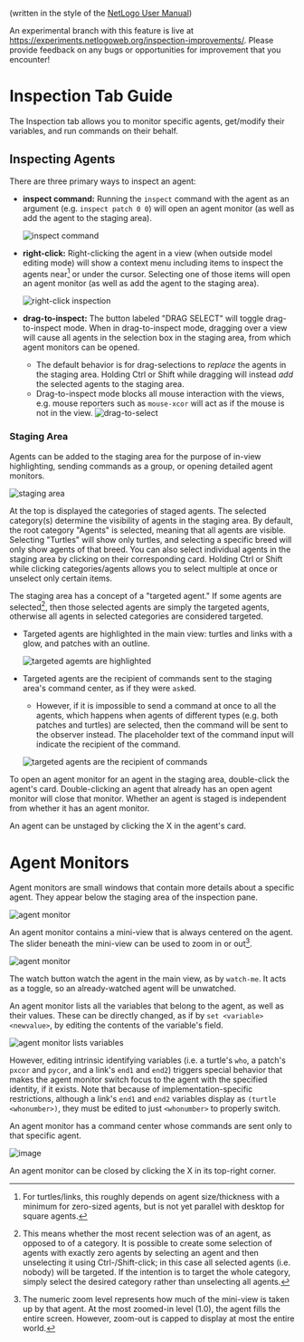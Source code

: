 (written in the style of the [NetLogo User Manual](https://ccl.northwestern.edu/netlogo/docs/codetab.html))

An experimental branch with this feature is live at https://experiments.netlogoweb.org/inspection-improvements/. Please provide feedback on any bugs or opportunities for improvement that you encounter!

# Inspection Tab Guide

The Inspection tab allows you to monitor specific agents, get/modify their variables, and run commands on their behalf.

## Inspecting Agents

There are three primary ways to inspect an agent:

- **inspect command:** Running the `inspect` command with the agent as an argument (e.g. `inspect patch 0 0`) will open an agent monitor (as well as add the agent to the staging area).

  ![inspect command](https://github.com/andrechen77/Galapagos/assets/101299705/6c067a9a-77f5-4549-9e78-4c7c15bc546e)

- **right-click:** Right-clicking the agent in a view (when outside model editing mode) will show a context menu including items to inspect the agents near[^1] or under the cursor. Selecting one of those items will open an agent monitor (as well as add the agent to the staging area).

  ![right-click inspection](https://github.com/andrechen77/Galapagos/assets/101299705/c9a12475-9815-488b-b962-603dbd080a5c)

- **drag-to-inspect:** The button labeled "DRAG SELECT" will toggle drag-to-inspect mode. When in drag-to-inspect mode, dragging over a view will cause all agents in the selection box in the staging area, from which agent monitors can be opened.
  - The default behavior is for drag-selections to *replace* the agents in the staging area. Holding Ctrl or Shift while dragging will instead *add* the selected agents to the staging area.
  - Drag-to-inspect mode blocks all mouse interaction with the views, e.g. mouse reporters such as `mouse-xcor` will act as if the mouse is not in the view.
  ![drag-to-select](https://github.com/andrechen77/Galapagos/assets/101299705/99896dab-2c94-4869-9e6b-1be8413dbb41)

### Staging Area

Agents can be added to the staging area for the purpose of in-view highlighting, sending commands as a group, or opening detailed agent monitors.

![staging area](https://github.com/andrechen77/Galapagos/assets/101299705/16943216-3354-4b8e-a863-8c6dda233e3b)

At the top is displayed the categories of staged agents. The selected category(s) determine the visibility of agents in the staging area. By default, the root category "Agents" is selected, meaning that all agents are visible. Selecting "Turtles" will show only turtles, and selecting a specific breed will only show agents of that breed. You can also select individual agents in the staging area by clicking on their corresponding card. Holding Ctrl or Shift while clicking categories/agents allows you to select multiple at once or unselect only certain items.

The staging area has a concept of a "targeted agent." If some agents are selected[^2], then those selected agents are simply the targeted agents, otherwise all agents in selected categories are considered targeted.

- Targeted agents are highlighted in the main view: turtles and links with a glow, and patches with an outline.

  ![targeted agemts are highlighted](https://github.com/andrechen77/Galapagos/assets/101299705/d18d49c5-e1f2-4da5-b4f7-93345b02d0da)

- Targeted agents are the recipient of commands sent to the staging area's command center, as if they were `ask`ed.

  - However, if it is impossible to send a command at once to all the agents, which happens when agents of different types (e.g. both patches and turtles) are selected, then the command will be sent to the observer instead. The placeholder text of the command input will indicate the recipient of the command.

  ![targeted agents are the recipient of commands](https://github.com/andrechen77/Galapagos/assets/101299705/401ef94d-f8da-4671-b52a-75737937aa7a)

To open an agent monitor for an agent in the staging area, double-click the agent's card. Double-clicking an agent that already has an open agent monitor will close that monitor. Whether an agent is staged is independent from whether it has an agent monitor.

An agent can be unstaged by clicking the X in the agent's card.

# Agent Monitors

Agent monitors are small windows that contain more details about a specific agent. They appear below the staging area of the inspection pane.

![agent monitor](https://github.com/andrechen77/Galapagos/assets/101299705/b6270402-d48b-441e-b6f1-a3a4af59c580)

An agent monitor contains a mini-view that is always centered on the agent. The slider beneath the mini-view can be used to zoom in or out[^3].

![agent monitor](https://github.com/andrechen77/Galapagos/assets/101299705/4d88d20c-6c5a-4a0a-a7de-98f57849ec4b)

The watch button watch the agent in the main view, as by `watch-me`. It acts as a toggle, so an already-watched agent will be unwatched.

An agent monitor lists all the variables that belong to the agent, as well as their values. These can be directly changed, as if by `set <variable> <newvalue>`, by editing the contents of the variable's field.

![agent monitor lists variables](https://github.com/andrechen77/Galapagos/assets/101299705/ffd1659d-2ab0-4970-b50b-be9181328826)

However, editing intrinsic identifying variables (i.e. a turtle's `who`, a patch's `pxcor` and `pycor`, and a link's `end1` and `end2`) triggers special behavior that makes the agent monitor switch focus to the agent with the specified identity, if it exists. Note that because of implementation-specific restrictions, although a link's `end1` and `end2` variables display as `(turtle <whonumber>)`, they must be edited to just `<whonumber>` to properly switch.

An agent monitor has a command center whose commands are sent only to that specific agent.

![image](https://github.com/andrechen77/Galapagos/assets/101299705/44b70897-b831-42f2-bebb-f1ede9764665)

An agent monitor can be closed by clicking the X in its top-right corner.

[^1]: For turtles/links, this roughly depends on agent size/thickness with a minimum for zero-sized agents, but is not yet parallel with desktop for square agents.

[^2]: This means whether the most recent selection was of an agent, as opposed to of a category. It is possible to create some selection of agents with exactly zero agents by selecting an agent and then unselecting it using Ctrl-/Shift-click; in this case all selected agents (i.e. nobody) will be targeted. If the intention is to target the whole category, simply select the desired category rather than unselecting all agents.

[^3]: The numeric zoom level represents how much of the mini-view is taken up by that agent. At the most zoomed-in level (1.0), the agent fills the entire screen. However, zoom-out is capped to display at most the entire world.
